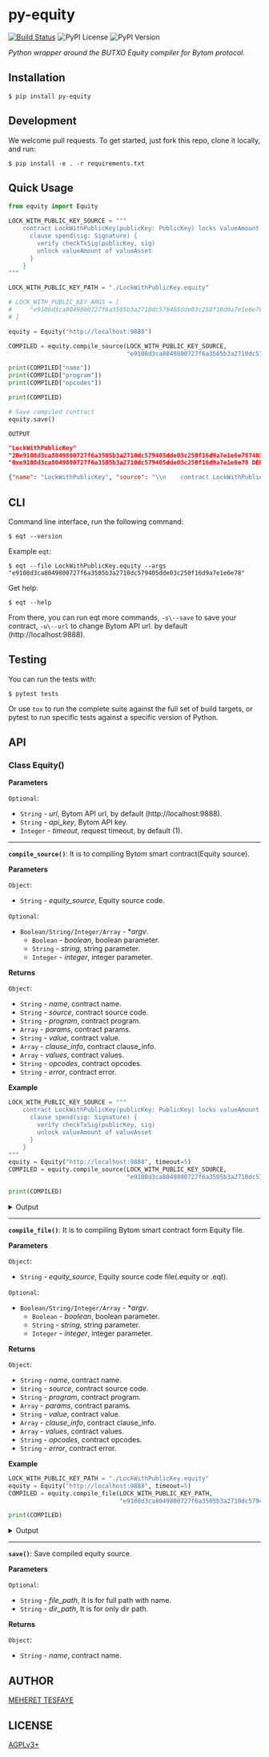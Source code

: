 # py-equity

[![Build Status](https://travis-ci.org/meherett/py-equity.svg?branch=master)](https://travis-ci.org/meherett/py-equity)
![PyPI License](https://img.shields.io/pypi/l/py-equity.svg?color=black)
![PyPI Version](https://img.shields.io/pypi/v/py-equity.svg?color=blue)

*Python wrapper around the BUTXO Equity compiler for Bytom protocol.*

## Installation
```shell script
$ pip install py-equity
```

## Development
We welcome pull requests. To get started, just fork this repo, clone it locally, and run:
```
$ pip install -e . -r requirements.txt
```

## Quick Usage
```python
from equity import Equity

LOCK_WITH_PUBLIC_KEY_SOURCE = """
    contract LockWithPublicKey(publicKey: PublicKey) locks valueAmount of valueAsset {
      clause spend(sig: Signature) {
        verify checkTxSig(publicKey, sig)
        unlock valueAmount of valueAsset
      }
    }
"""

LOCK_WITH_PUBLIC_KEY_PATH = "./LockWithPublicKey.equity"

# LOCK_WITH_PUBLIC_KEY_ARGS = [
#     "e9108d3ca8049800727f6a3505b3a2710dc579405dde03c250f16d9a7e1e6e78"
# ]

equity = Equity("http://localhost:9888")

COMPILED = equity.compile_source(LOCK_WITH_PUBLIC_KEY_SOURCE,
                                 "e9108d3ca8049800727f6a3505b3a2710dc579405dde03c250f16d9a7e1e6e78")

print(COMPILED["name"])
print(COMPILED["program"])
print(COMPILED["opcodes"])

print(COMPILED)

# Save compiled contract
equity.save()
```

`OUTPUT`

```json
"LockWithPublicKey"
"20e9108d3ca8049800727f6a3505b3a2710dc579405dde03c250f16d9a7e1e6e787403ae7cac00c0"
"0xe9108d3ca8049800727f6a3505b3a2710dc579405dde03c250f16d9a7e1e6e78 DEPTH 0xae7cac FALSE CHECKPREDICATE"

{"name": "LockWithPublicKey", "source": "\\n    contract LockWithPublicKey(publicKey: PublicKey) locks valueAmount of valueAsset {\\n      clause spend(sig: Signature) {\\n        verify checkTxSig(publicKey, sig)\\n        unlock valueAmount of valueAsset\\n      }\\n    }\\n", "program": "20e9108d3ca8049800727f6a3505b3a2710dc579405dde03c250f16d9a7e1e6e787403ae7cac00c0", "params": [{"name": "publicKey", "type": "PublicKey"}], "value": "valueAmount of valueAsset", "clause_info": [{"name": "spend", "params": [{"name": "sig", "type": "Signature"}], "values": [{"name": "", "asset": "valueAsset", "amount": "valueAmount"}]}], "opcodes": "0xe9108d3ca8049800727f6a3505b3a2710dc579405dde03c250f16d9a7e1e6e78 DEPTH 0xae7cac FALSE CHECKPREDICATE", "error": ""}
```

## CLI

Command line interface, run the following command:

```shell script
$ eqt --version
```

Example `eqt`:
```shell script
$ eqt --file LockWithPublicKey.equity --args "e9108d3ca8049800727f6a3505b3a2710dc579405dde03c250f16d9a7e1e6e78"
```

Get help:
```shell script
$ eqt --help
```

From there, you can run eqt more commands, `-s\--save` to save your contract, `-u\--url` to change Bytom API url. by default (http://localhost:9888).

## Testing

You can run the tests with:

```
$ pytest tests
```

Or use `tox` to run the complete suite against the full set of build targets, or pytest to run specific 
tests against a specific version of Python.

## API

### Class Equity()

**Parameters**

`Optional`:
- `String` - *url*, Bytom API url, by default (http://localhost:9888).
- `String` - *api_key*, Bytom API key.
- `Integer` - *timeout*, request timeout, by default (1).

---

**`compile_source()`**: It is to compiling Bytom smart contract(Equity source).

**Parameters**

`Object`:
- `String` - *equity_source*, Equity source code.

`Optional`:
- `Boolean/String/Integer/Array` - **argv*.
    - `Boolean` - *boolean*, boolean parameter.
    - `String` - *string*, string parameter.
    - `Integer` - *integer*, integer parameter.

**Returns**

`Object`:
- `String` - *name*, contract name.
- `String` - *source*, contract source code.
- `String` - *program*, contract program.
- `Array` - *params*, contract params.
- `String` - *value*, contract value.
- `Array` - *clause_info*, contract clause_info.
- `Array` - *values*, contract values.
- `String` - *opcodes*, contract opcodes.
- `String` - *error*, contract error.

**Example**

```python
LOCK_WITH_PUBLIC_KEY_SOURCE = """
    contract LockWithPublicKey(publicKey: PublicKey) locks valueAmount of valueAsset {
      clause spend(sig: Signature) {
        verify checkTxSig(publicKey, sig)
        unlock valueAmount of valueAsset
      }
    }
"""
equity = Equity("http://localhost:9888", timeout=5)
COMPILED = equity.compile_source(LOCK_WITH_PUBLIC_KEY_SOURCE,
                                 "e9108d3ca8049800727f6a3505b3a2710dc579405dde03c250f16d9a7e1e6e78")

print(COMPILED)
```
<details>
<summary>Output</summary>

```json5
{"name": "LockWithPublicKey", "source": "\\n    contract LockWithPublicKey(publicKey: PublicKey) locks valueAmount of valueAsset {\\n      clause spend(sig: Signature) {\\n        verify checkTxSig(publicKey, sig)\\n        unlock valueAmount of valueAsset\\n      }\\n    }\\n", "program": "20e9108d3ca8049800727f6a3505b3a2710dc579405dde03c250f16d9a7e1e6e787403ae7cac00c0", "params": [{"name": "publicKey", "type": "PublicKey"}], "value": "valueAmount of valueAsset", "clause_info": [{"name": "spend", "params": [{"name": "sig", "type": "Signature"}], "values": [{"name": "", "asset": "valueAsset", "amount": "valueAmount"}]}], "opcodes": "0xe9108d3ca8049800727f6a3505b3a2710dc579405dde03c250f16d9a7e1e6e78 DEPTH 0xae7cac FALSE CHECKPREDICATE", "error": ""}
```
</details>

----

**`compile_file()`**: It is to compiling Bytom smart contract form Equity file.

**Parameters**

`Object`:
- `String` - *equity_source*, Equity source code file(.equity or .eqt).

`Optional`:
- `Boolean/String/Integer/Array` - **argv*.
    - `Boolean` - *boolean*, boolean parameter.
    - `String` - *string*, string parameter.
    - `Integer` - *integer*, integer parameter.

**Returns**

`Object`:
- `String` - *name*, contract name.
- `String` - *source*, contract source code.
- `String` - *program*, contract program.
- `Array` - *params*, contract params.
- `String` - *value*, contract value.
- `Array` - *clause_info*, contract clause_info.
- `Array` - *values*, contract values.
- `String` - *opcodes*, contract opcodes.
- `String` - *error*, contract error.

**Example**

```python
LOCK_WITH_PUBLIC_KEY_PATH = "./LockWithPublicKey.equity"
equity = Equity("http://localhost:9888", timeout=5)
COMPILED = equity.compile_file(LOCK_WITH_PUBLIC_KEY_PATH,
                               "e9108d3ca8049800727f6a3505b3a2710dc579405dde03c250f16d9a7e1e6e78")

print(COMPILED)
```
<details>
<summary>Output</summary>

```json5
{"name": "LockWithPublicKey", "source": "\\n    contract LockWithPublicKey(publicKey: PublicKey) locks valueAmount of valueAsset {\\n      clause spend(sig: Signature) {\\n        verify checkTxSig(publicKey, sig)\\n        unlock valueAmount of valueAsset\\n      }\\n    }\\n", "program": "20e9108d3ca8049800727f6a3505b3a2710dc579405dde03c250f16d9a7e1e6e787403ae7cac00c0", "params": [{"name": "publicKey", "type": "PublicKey"}], "value": "valueAmount of valueAsset", "clause_info": [{"name": "spend", "params": [{"name": "sig", "type": "Signature"}], "values": [{"name": "", "asset": "valueAsset", "amount": "valueAmount"}]}], "opcodes": "0xe9108d3ca8049800727f6a3505b3a2710dc579405dde03c250f16d9a7e1e6e78 DEPTH 0xae7cac FALSE CHECKPREDICATE", "error": ""}
```
</details>

----

**`save()`**: Save compiled equity source.

**Parameters**

`Optional`:
- `String` - *file_path*, It is for full path with name.
- `String` - *dir_path*, It is for only dir path.

**Returns**

`Object`:
- `String` - *name*, contract name.

## AUTHOR
 [MEHERET TESFAYE](https://github.com/meherett)

## LICENSE
 [AGPLv3+](LICENSE)
